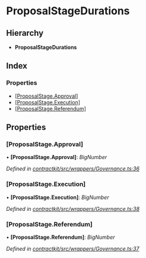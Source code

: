 # ProposalStageDurations

## Hierarchy

* **ProposalStageDurations**

## Index

### Properties

* [\[ProposalStage.Approval\]](_wrappers_governance_.proposalstagedurations.md#[proposalstage.approval])
* [\[ProposalStage.Execution\]](_wrappers_governance_.proposalstagedurations.md#[proposalstage.execution])
* [\[ProposalStage.Referendum\]](_wrappers_governance_.proposalstagedurations.md#[proposalstage.referendum])

## Properties

### \[ProposalStage.Approval\]

• **\[ProposalStage.Approval\]**: _BigNumber_

_Defined in_ [_contractkit/src/wrappers/Governance.ts:36_](https://github.com/celo-org/celo-monorepo/blob/master/packages/contractkit/src/wrappers/Governance.ts#L36)

### \[ProposalStage.Execution\]

• **\[ProposalStage.Execution\]**: _BigNumber_

_Defined in_ [_contractkit/src/wrappers/Governance.ts:38_](https://github.com/celo-org/celo-monorepo/blob/master/packages/contractkit/src/wrappers/Governance.ts#L38)

### \[ProposalStage.Referendum\]

• **\[ProposalStage.Referendum\]**: _BigNumber_

_Defined in_ [_contractkit/src/wrappers/Governance.ts:37_](https://github.com/celo-org/celo-monorepo/blob/master/packages/contractkit/src/wrappers/Governance.ts#L37)

